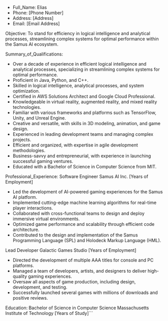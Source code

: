 - Full_Name: Elias
- Phone: [Phone Number]
- Address: [Address]
- Email: [Email Address]

Objective:
To stand for efficiency in logical intelligence and analytical processes, streamlining complex systems for optimal performance within the Samus AI ecosystem.

Summary_of_Qualifications:
- Over a decade of experience in efficient logical intelligence and analytical processes, specializing in streamlining complex systems for optimal performance.
- Proficient in Java, Python, and C++.
- Skilled in logical intelligence, analytical processes, and system optimization.
- Certified in AWS Solutions Architect and Google Cloud Professional.
- Knowledgeable in virtual reality, augmented reality, and mixed reality technologies.
- Familiar with various frameworks and platforms such as TensorFlow, Unity, and Unreal Engine.
- Creative and versatile, with skills in 3D modeling, animation, and game design.
- Experienced in leading development teams and managing complex projects.
- Efficient and organized, with expertise in agile development methodologies.
- Business-savvy and entrepreneurial, with experience in launching successful gaming ventures.
- Educated with a Bachelor of Science in Computer Science from MIT.

Professional_Experience:
Software Engineer
Samus AI Inc.
[Years of Employment]
- Led the development of AI-powered gaming experiences for the Samus AI platform.
- Implemented cutting-edge machine learning algorithms for real-time player interactions.
- Collaborated with cross-functional teams to design and deploy immersive virtual environments.
- Optimized game performance and scalability through efficient code architecture.
- Contributed to the design and implementation of the Samus Programming Language (SPL) and Holodeck Markup Language (HML).

Lead Developer
Galactic Games Studio
[Years of Employment]
- Directed the development of multiple AAA titles for console and PC platforms.
- Managed a team of developers, artists, and designers to deliver high-quality gaming experiences.
- Oversaw all aspects of game production, including design, development, and testing.
- Successfully launched several games with millions of downloads and positive reviews.

Education:
Bachelor of Science in Computer Science
Massachusetts Institute of Technology
[Years of Study]```
